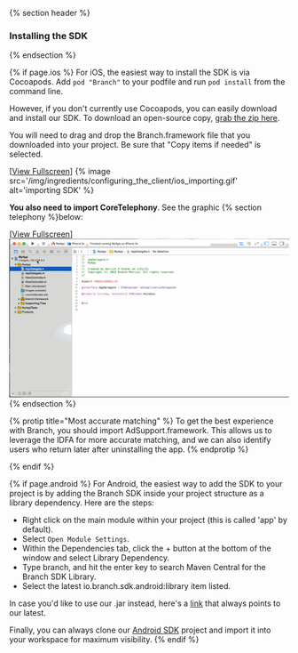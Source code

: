 {% section header %}
### Installing the SDK
{% endsection %}

{% if page.ios %}
For iOS, the easiest way to install the SDK is via Cocoapods. Add `pod "Branch"` to your podfile and run `pod install` from the command line.

However, if you don't currently use Cocoapods, you can easily download and install our SDK. To download an open-source copy, [grab the zip here](https://github.com/BranchMetrics/Branch-ios-sdk).

You will need to drag and drop the Branch.framework file that you downloaded into your project. Be sure that "Copy items if needed" is selected.

[[View Fullscreen](/img/ingredients/configuring_the_client/ios_importing.gif)]
{% image src='/img/ingredients/configuring_the_client/ios_importing.gif' alt='importing SDK' %}

**You also need to import CoreTelephony**. See the graphic {% section telephony %}below:

[[View Fullscreen](/img/ingredients/configuring_the_client/ios_core_telephony.gif)]
![importing Core Telephony](/img/ingredients/configuring_the_client/ios_core_telephony.gif){% endsection %}

{% protip title="Most accurate matching" %}
To get the best experience with Branch, you should import AdSupport.framework. This allows us to leverage the IDFA for more accurate matching, and we can also identify users who return later after uninstalling the app.
{% endprotip %}

{% endif %}
<!---       /iOS-specific installing the SDK -->




{% if page.android %}
For Android, the easiest way to add the SDK to your project is by adding the Branch SDK inside your project structure as a library dependency. Here are the steps:

- Right click on the main module within your project (this is called 'app' by default).
- Select `Open Module Settings`.
- Within the Dependencies tab, click the + button at the bottom of the window and select Library Dependency.
- Type branch, and hit the enter key to search Maven Central for the Branch SDK Library.
- Select the latest io.branch.sdk.android:library item listed.

In case you'd like to use our .jar instead, here's a [link](https://s3-us-west-1.amazonaws.com/branchhost/Branch-Android-SDK.zip) that always points to our latest.

Finally, you can always clone our [Android SDK](https://github.com/BranchMetrics/branch-android-sdk) project and import it into your workspace for maximum visibility.
{% endif %}
<!---       /Android-specific installing the SDK -->
